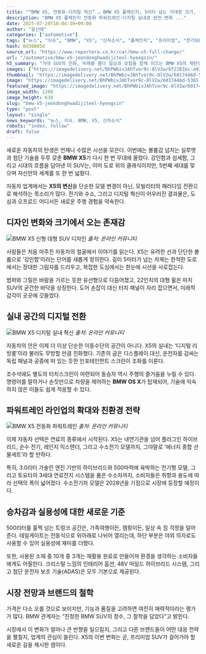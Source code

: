 ```yaml
---
title: "“BMW X5, 전동화·디지털 혁신” … BMW X5 풀체인지, 5미터 넘는 거대한 크기, 전동화 파워트레인"
description: "BMW X5 풀체인지 전동화 파워트레인·디지털 실내로 완전 변화 ..."
date: 2025-07-29T10:04:39+09:00
author: "윤신애"
categories: ["automotive"]
tags: ["뉴스", "이슈", "BMW", "X5", "신차소식", "풀체인지", "프리미엄", "전기SUV빅사이즈혁명", "디지털럭셔리운전경험"]
hash: 0d38005d
source_url: "https://www.reportera.co.kr/car/bmw-x5-full-change/"
url: "/automotive/bmw-x5-jeondonghwadijiteol-hyeogsin/"
h5_summary: "거대 SUV의 진화, 미래를 품다 일상과 모험을 함께 이끄는 BMW X5의 재탄생"
images: ["https://imagedelivery.net/BhPWbivJAhTvor9c-8lV2w/6f2281bc-a93e-42fa-0353-faea9fb3ea00/public", "https://imagedelivery.net/BhPWbivJAhTvor9c-8lV2w/6017446d-5365-42e8-b250-a034517d0100/public", "https://imagedelivery.net/BhPWbivJAhTvor9c-8lV2w/99a3dfd4-5238-4d50-de6d-031cc8d21c00/public", "https://imagedelivery.net/BhPWbivJAhTvor9c-8lV2w/d1d6e70d-4fc7-4375-ee5e-39beacda1900/public"]
thumbnail: "https://imagedelivery.net/BhPWbivJAhTvor9c-8lV2w/6017446d-5365-42e8-b250-a034517d0100/public"
image: "https://imagedelivery.net/BhPWbivJAhTvor9c-8lV2w/6017446d-5365-42e8-b250-a034517d0100/public"
featured_image: "https://imagedelivery.net/BhPWbivJAhTvor9c-8lV2w/6017446d-5365-42e8-b250-a034517d0100/public"
image_width: 1200
image_height: 630
slug: "bmw-x5-jeondonghwadijiteol-hyeogsin"
type: "post"
layout: "single"
news_keywords: "뉴스, 이슈, BMW, X5, 신차소식"
robots: "index, follow"
draft: false
---
```


새로운 자동차의 탄생은 언제나 수많은 시선을 모은다. 이번에는 볼륨감 넘치는 실루엣과 첨단 기술을 두루 갖춘 **BMW X5**가 다시 한 번 무대에 올랐다. 강인함과 섬세함, 그리고 시대의 흐름을 담아낸 이 SUV는, 이미 도로 위의 클래식이지만, 5번째 세대를 맞으며 자신만의 세계를 또 한 번 넓혔다.

자동차 업계에서는 **X5의 변신**을 단순한 모델 변경이 아닌, 모빌리티의 패러다임 전환으로 해석하는 목소리가 많다. 전기와 수소, 그리고 디지털 혁신이 어우러진 결과물은, 도심과 오프로드 어디서든 새로운 주행 경험을 약속한다.

## 디자인 변화와 크기에서 오는 존재감

![BMW X5 신형 대형 SUV 디자인](https://imagedelivery.net/BhPWbivJAhTvor9c-8lV2w/6f2281bc-a93e-42fa-0353-faea9fb3ea00/public)
*출처: 온라인 커뮤니티*


사람들은 처음 마주친 자동차의 얼굴에서 이야기를 읽는다. X5는 유려한 선과 단단한 볼륨으로 ‘강인함’이라는 단어를 새롭게 정의한다. 길이 5미터가 넘는 차체는 한적한 도로에서는 장대한 그림자를 드리우고, 복잡한 도심에서는 한눈에 시선을 사로잡는다.

범퍼와 그릴은 바람을 가르는 듯한 유선형으로 다듬어졌고, 22인치의 대형 휠은 마치 SUV의 굳건한 바닥을 상징한다. 도어 손잡이 대신 터치 패널이 자리 잡으면서, 미래적 감각이 곳곳에 깃들었다.

## 실내 공간의 디지털 전환

![BMW X5 디지털 실내 혁신](https://imagedelivery.net/BhPWbivJAhTvor9c-8lV2w/99a3dfd4-5238-4d50-de6d-031cc8d21c00/public)
*출처: 온라인 커뮤니티*


자동차의 안은 이제 더 이상 단순한 이동수단의 공간이 아니다. X5의 실내는 ‘디지털 리빙룸’이라 불러도 무방할 만큼 진화했다. 기존의 굽은 디스플레이 대신, 운전자를 감싸는 독립 패널과 공중에 떠 있는 듯한 인포테인먼트 스크린이 조화를 이룬다.

조수석에도 별도의 터치스크린이 마련되어 동승자 역시 주행의 즐거움을 누릴 수 있다. 명령어를 말하거나 손짓만으로 차량을 제어하는 **BMW OS X**가 탑재되어, 기술에 익숙하지 않은 이들도 쉽게 적응할 수 있다.

## 파워트레인 라인업의 확대와 친환경 전략

![BMW X5 전동화 파워트레인](https://imagedelivery.net/BhPWbivJAhTvor9c-8lV2w/d1d6e70d-4fc7-4375-ee5e-39beacda1900/public)
*출처: 온라인 커뮤니티*


이제 자동차 선택은 연료의 종류에서 시작된다. X5는 내연기관을 넘어 플러그인 하이브리드, 순수 전기, 레인지 익스텐더, 그리고 수소전기 모델까지, 그야말로 ‘에너지 종합 선물세트’라 할 만하다.

특히, 3.0리터 가솔린 엔진 기반의 하이브리드와 500마력에 육박하는 전기형 모델, 그리고 토요타의 3세대 연료전지 시스템을 품은 수소차까지, 소비자들은 취향과 용도에 따라 선택의 폭이 넓어졌다. 수소전기차 모델은 2028년을 기점으로 시장에 등장할 예정이다.

## 승차감과 실용성에 대한 새로운 기준

500리터를 훌쩍 넘는 트렁크 공간은, 가족여행이든, 캠핑이든, 일상 속 짐 걱정을 덜어준다. 테일게이트는 전동식으로 위아래로 나뉘어 열리는데, 하단 부분은 야외 의자로도 사용할 수 있어 실용성에 재미를 더했다.

또한, 사용된 소재 중 10개 중 3개는 재활용 원료로 만들어져 환경을 생각하는 소비자들에게도 어필한다. 크리스털 느낌의 인테리어 옵션, 48V 마일드 하이브리드 시스템, 그리고 첨단 운전자 보조 기술(ADAS)은 모두 기본으로 제공된다.

## 시장 전망과 브랜드의 철학

가격은 다소 오를 것으로 보이지만, 기능과 품질을 고려하면 여전히 매력적이라는 평가가 많다. BMW 관계자는 “진정한 BMW SUV의 정수, 그 철학을 담았다”고 밝힌다.

시장에서 이 변화가 얼마나 큰 반향을 일으킬지, 그리고 다른 브랜드들이 어떤 대응 전략을 펼칠지, 업계의 관심이 쏠린다. X5의 이번 변화는 곧, 프리미엄 SUV가 걸어가야 할 새로운 길을 제시한 셈이다.

